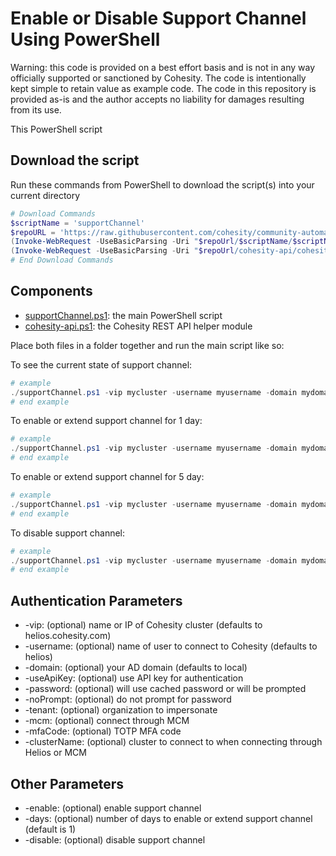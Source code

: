 # Enable or Disable Support Channel Using PowerShell

Warning: this code is provided on a best effort basis and is not in any way officially supported or sanctioned by Cohesity. The code is intentionally kept simple to retain value as example code. The code in this repository is provided as-is and the author accepts no liability for damages resulting from its use.

This PowerShell script

## Download the script

Run these commands from PowerShell to download the script(s) into your current directory

```powershell
# Download Commands
$scriptName = 'supportChannel'
$repoURL = 'https://raw.githubusercontent.com/cohesity/community-automation-samples/main/powershell'
(Invoke-WebRequest -UseBasicParsing -Uri "$repoUrl/$scriptName/$scriptName.ps1").content | Out-File "$scriptName.ps1"; (Get-Content "$scriptName.ps1") | Set-Content "$scriptName.ps1"
(Invoke-WebRequest -UseBasicParsing -Uri "$repoUrl/cohesity-api/cohesity-api.ps1").content | Out-File cohesity-api.ps1; (Get-Content cohesity-api.ps1) | Set-Content cohesity-api.ps1
# End Download Commands
```

## Components

* [supportChannel.ps1](https://raw.githubusercontent.com/cohesity/community-automation-samples/main/powershell/supportChannel/supportChannel.ps1): the main PowerShell script
* [cohesity-api.ps1](https://raw.githubusercontent.com/cohesity/community-automation-samples/main/powershell/cohesity-api/cohesity-api.ps1): the Cohesity REST API helper module

Place both files in a folder together and run the main script like so:

To see the current state of support channel:

```powershell
# example
./supportChannel.ps1 -vip mycluster -username myusername -domain mydomain.net
# end example
```

To enable or extend support channel for 1 day:

```powershell
# example
./supportChannel.ps1 -vip mycluster -username myusername -domain mydomain.net -enable
# end example
```

To enable or extend support channel for 5 day:

```powershell
# example
./supportChannel.ps1 -vip mycluster -username myusername -domain mydomain.net -enable -days 5
# end example
```

To disable support channel:

```powershell
# example
./supportChannel.ps1 -vip mycluster -username myusername -domain mydomain.net -disable
# end example
```

## Authentication Parameters

* -vip: (optional) name or IP of Cohesity cluster (defaults to helios.cohesity.com)
* -username: (optional) name of user to connect to Cohesity (defaults to helios)
* -domain: (optional) your AD domain (defaults to local)
* -useApiKey: (optional) use API key for authentication
* -password: (optional) will use cached password or will be prompted
* -noPrompt: (optional) do not prompt for password
* -tenant: (optional) organization to impersonate
* -mcm: (optional) connect through MCM
* -mfaCode: (optional) TOTP MFA code
* -clusterName: (optional) cluster to connect to when connecting through Helios or MCM

## Other Parameters

* -enable: (optional) enable support channel
* -days: (optional) number of days to enable or extend support channel (default is 1)
* -disable: (optional) disable support channel
